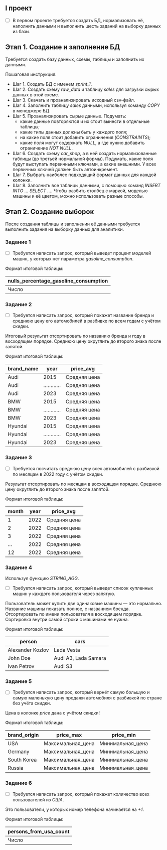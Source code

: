 ## I проект

- [ ] В первом проекте требуется создать БД, нормализовать её, наполнить данными и выполнить шесть заданий на выборку данных из базы.

## Этап 1. Создание и заполнение БД

Требуется создать базу данных, схемы, таблицы и заполнить их данными.

Пошаговая инструкция:
- Шаг 1. Создать БД с именем *sprint_1*.
- Шаг 2. Создать схему *raw_data* и таблицу *sales* для загрузки сырых данных в этой схеме.
- Шаг 3. Скачать и проанализировать исходный csv-файл.
- Шаг 4. Заполнить таблицу *sales* данными, используя команду *COPY* в менеджере БД.
- Шаг 5. Проанализировать сырые данные.
  Подумать:
    - какие данные повторяются и их стоит вынести в отдельные таблицы;
    - какие типы данных должны быть у каждого поля;
    - на какие поля стоит добавить ограничения (*CONSTRAINTS*);
    - какие поля могут содержать *NULL*, а где нужно добавить ограничение *NOT NULL*.
- Шаг 6. Создать схему *car_shop*, а в ней создать нормализованные таблицы (до третьей нормальной формы). Подумать, какие поля будут выступать первичными ключами, а какие внешними. У всех первичных ключей должен быть автоинкремент.
- Шаг 7. Выбрать наиболее подходящий формат данных для каждой колонки.
- Шаг 8. Заполнить все таблицы данными, c помощью команд *INSERT INTO … SELECT …*. Чтобы разбить столбец с маркой, моделью машины и её цветом, можно использовать разные способы.

## Этап 2. Создание выборок

После создания таблицы и заполнении её данными требуется выполнить задания на выборку данных для аналитики.

### Задание 1
- [ ] Требуется написать запрос, который выведет процент моделей машин, у которых нет параметра *gasoline_consumption*.

Формат итоговой таблицы:

| nulls_percentage_gasoline_consumption  |
| ------------- |
|  Число  |

### Задание 2
- [ ] Требуется написать запрос, который покажет название бренда и среднюю цену его автомобилей в разбивке по всем годам с учётом скидки. 

Итоговый результат отсортировать по названию бренда и году в восходящем порядке. Среднюю цену округлить до второго знака после запятой.

Формат итоговой таблицы:

| brand_name  | year | price_avg  |
| ---- | ---- | ---- |
|  Audi  |  2015  |  Средняя цена  |
|  Audi  |  …………  |  Средняя цена  |
|  Audi  |  2023  |  Средняя цена  |
|  BMW  |  2015  |  Средняя цена  |
|  BMW  |  …………  |  Средняя цена  |
|  BMW  |  2023  |  Средняя цена  |
|  Hyundai  |  2015  |  Средняя цена  |
|  Hyundai  |  …………  |  Средняя цена  |
|  Hyundai  |  2023  |  Средняя цена  |

### Задание 3
- [ ] Требуется посчитать среднюю цену всех автомобилей с разбивкой по месяцам в 2022 году с учётом скидки.

Результат отсортировать по месяцам в восходящем порядке. Среднюю цену округлить до второго знака после запятой.

Формат итоговой таблицы:

| month  | year | price_avg  |
| ---- | ---- | ---- |
|  1  |  2022  |  Средняя цена  |
|  2  |  2022  |  Средняя цена  |
|  3  |  2022  |  Средняя цена  |
|  …  |  2022  |  Средняя цена  |
|  12  |  2022  |  Средняя цена  |

### Задание 4
Используя функцию *STRING_AGG*. 
- [ ] Требуется написать запрос, который выведет список купленных машин у каждого пользователя через запятую.

Пользователь может купить две одинаковые машины — это нормально. Название машины показать полное, с названием бренда. 
Отсортировать по имени пользователя в восходящем порядке. Сортировка внутри самой строки с машинами не нужна.

Формат итоговой таблицы:

| person  | cars |
| ---- | ---- |
|  Alexander Kozlov  |  Lada Vesta  |
|  John Doe  |  Audi A3, Lada Samara  |
|  Ivan Petrov  |  Audi S3  |

### Задание 5
- [ ] Требуется написать запрос, который вернёт самую большую и самую маленькую цену продажи автомобиля с разбивкой по стране без учёта скидки.

Цена в колонке *price* дана с учётом скидки!

Формат итоговой таблицы:

| brand_origin  | price_max | price_min  |
| ---- | ---- | ---- |
|  USA  |  Максимальная_цена  |  Минимальная_цена  |
|  Germany  |  Максимальная_цена  |  Минимальная_цена  |
|  South Korea  |  Максимальная_цена  |  Минимальная_цена  |
|  Russia  |  Максимальная_цена  |  Минимальная_цена  |

### Задание 6
- [ ] Требуется написать запрос, который покажет количество всех пользователей из *США*.

Это пользователи, у которых номер телефона начинается на *+1*.

Формат итоговой таблицы:

| persons_from_usa_count  |
| ------------- |
|  Число  |
